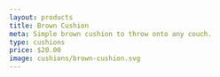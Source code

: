```yaml
---
layout: products
title: Brown Cushion
meta: Simple brown cushion to throw onto any couch.
type: cushions
price: $20.00
image: cushions/brown-cushion.svg
---
```

